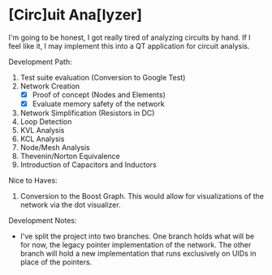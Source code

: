# [Circ]uit Ana[lyzer] 
I'm going to be honest, I got really tired of analyzing circuits by hand. If I feel like it, I may implement this into a QT application for circuit analysis.

Development Path: 
1. Test suite evaluation (Conversion to Google Test)
2. Network Creation
   - [x] Proof of concept (Nodes and Elements)
   - [x] Evaluate memory safety of the network 
3. Network Simplification (Resistors in DC)
4. Loop Detection
5. KVL Analysis
6. KCL Analysis
7. Node/Mesh Analysis
8. Thevenin/Norton Equivalence
9. Introduction of Capacitors and Inductors

Nice to Haves:
1. Conversion to the Boost Graph. This would allow for visualizations of the network via the dot visualizer.

Development Notes:
- I've split the project into two branches. One branch holds what will be for now, the legacy pointer implementation of the network. The other branch will hold a new implementation that runs exclusively on UIDs in place of the pointers.